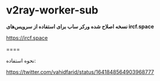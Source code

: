 # v2ray-worker-sub
**نسخه اصلاح شده ورکر ساب برای استفاده از سرویس‌های ircf.space**

https://ircf.space


====

نحوه استفاده:

https://twitter.com/vahidfarid/status/1641848564903968777
